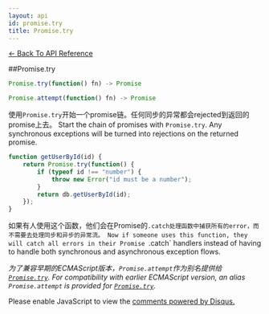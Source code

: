 ```yaml
---
layout: api
id: promise.try
title: Promise.try
---
```



[← Back To API Reference](/docs/api-reference.html)
<div class="api-code-section"><markdown>
##Promise.try

```js
Promise.try(function() fn) -> Promise
```
```js
Promise.attempt(function() fn) -> Promise
```

使用`Promise.try`开始一个promise链。任何同步的异常都会rejected到返回的promise上去。
Start the chain of promises with `Promise.try`. Any synchronous exceptions will be turned into rejections on the returned promise.

```js
function getUserById(id) {
    return Promise.try(function() {
        if (typeof id !== "number") {
            throw new Error("id must be a number");
        }
        return db.getUserById(id);
    });
}
```
如果有人使用这个函数，他们会在Promise的`.catch处理函数中捕获所有的error，而不需要去处理同步和异步的异常流。
Now if someone uses this function, they will catch all errors in their Promise `.catch` handlers instead of having to handle both synchronous and asynchronous exception flows.

*为了兼容早期的ECMAScript版本，`Promise.attempt`作为别名提供给[`Promise.try`](.).*
*For compatibility with earlier ECMAScript version, an alias `Promise.attempt` is provided for [`Promise.try`](.).*
</markdown></div>

<div id="disqus_thread"></div>
<script type="text/javascript">
    var disqus_title = "Promise.try";
    var disqus_shortname = "bluebirdjs";
    var disqus_identifier = "disqus-id-promise.try";
    
    (function() {
        var dsq = document.createElement("script"); dsq.type = "text/javascript"; dsq.async = true;
        dsq.src = "//" + disqus_shortname + ".disqus.com/embed.js";
        (document.getElementsByTagName("head")[0] || document.getElementsByTagName("body")[0]).appendChild(dsq);
    })();
</script>
<noscript>Please enable JavaScript to view the <a href="https://disqus.com/?ref_noscript" rel="nofollow">comments powered by Disqus.</a></noscript>
